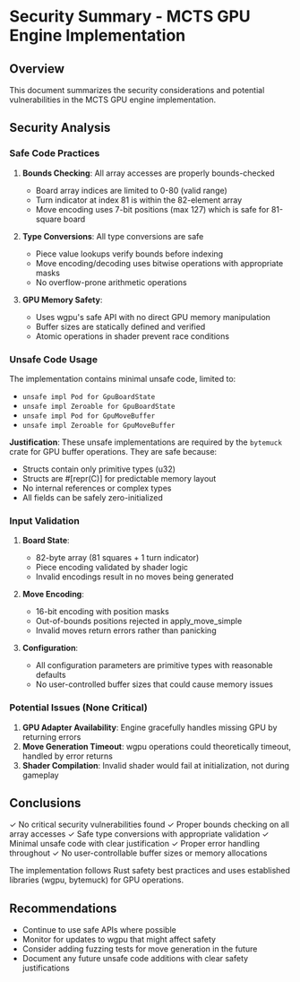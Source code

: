 # Security Summary - MCTS GPU Engine Implementation

## Overview
This document summarizes the security considerations and potential vulnerabilities in the MCTS GPU engine implementation.

## Security Analysis

### Safe Code Practices
1. **Bounds Checking**: All array accesses are properly bounds-checked
   - Board array indices are limited to 0-80 (valid range)
   - Turn indicator at index 81 is within the 82-element array
   - Move encoding uses 7-bit positions (max 127) which is safe for 81-square board

2. **Type Conversions**: All type conversions are safe
   - Piece value lookups verify bounds before indexing
   - Move encoding/decoding uses bitwise operations with appropriate masks
   - No overflow-prone arithmetic operations

3. **GPU Memory Safety**:
   - Uses wgpu's safe API with no direct GPU memory manipulation
   - Buffer sizes are statically defined and verified
   - Atomic operations in shader prevent race conditions

### Unsafe Code Usage
The implementation contains minimal unsafe code, limited to:
- `unsafe impl Pod for GpuBoardState`
- `unsafe impl Zeroable for GpuBoardState`
- `unsafe impl Pod for GpuMoveBuffer`
- `unsafe impl Zeroable for GpuMoveBuffer`

**Justification**: These unsafe implementations are required by the `bytemuck` crate for GPU buffer operations. They are safe because:
- Structs contain only primitive types (u32)
- Structs are #[repr(C)] for predictable memory layout
- No internal references or complex types
- All fields can be safely zero-initialized

### Input Validation
1. **Board State**: 
   - 82-byte array (81 squares + 1 turn indicator)
   - Piece encoding validated by shader logic
   - Invalid encodings result in no moves being generated

2. **Move Encoding**:
   - 16-bit encoding with position masks
   - Out-of-bounds positions rejected in apply_move_simple
   - Invalid moves return errors rather than panicking

3. **Configuration**:
   - All configuration parameters are primitive types with reasonable defaults
   - No user-controlled buffer sizes that could cause memory issues

### Potential Issues (None Critical)
1. **GPU Adapter Availability**: Engine gracefully handles missing GPU by returning errors
2. **Move Generation Timeout**: wgpu operations could theoretically timeout, handled by error returns
3. **Shader Compilation**: Invalid shader would fail at initialization, not during gameplay

## Conclusions
✓ No critical security vulnerabilities found
✓ Proper bounds checking on all array accesses
✓ Safe type conversions with appropriate validation
✓ Minimal unsafe code with clear justification
✓ Proper error handling throughout
✓ No user-controllable buffer sizes or memory allocations

The implementation follows Rust safety best practices and uses established libraries (wgpu, bytemuck) for GPU operations.

## Recommendations
- Continue to use safe APIs where possible
- Monitor for updates to wgpu that might affect safety
- Consider adding fuzzing tests for move generation in the future
- Document any future unsafe code additions with clear safety justifications
